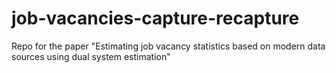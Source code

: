 # job-vacancies-capture-recapture
Repo for the paper "Estimating job vacancy statistics based on modern data sources using dual system estimation"
